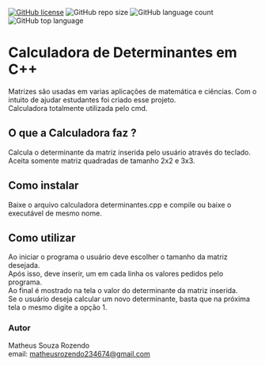 [![GitHub license](https://img.shields.io/github/license/Matheus-Souza-Rozendo/calculadora-determinantes-cpp)](https://github.com/Matheus-Souza-Rozendo/calculadora-determinantes-cpp/blob/main/LICENSE)
![GitHub repo size](https://img.shields.io/github/repo-size/Matheus-Souza-Rozendo/calculadora-determinantes-cpp)
![GitHub language count](https://img.shields.io/github/languages/count/Matheus-Souza-Rozendo/calculadora-determinantes-cpp)
![GitHub top language](https://img.shields.io/github/languages/top/Matheus-Souza-Rozendo/calculadora-determinantes-cpp)

# Calculadora de Determinantes em C++
Matrizes são usadas em varias aplicações de matemática e ciências. Com o intuito de ajudar estudantes foi criado esse projeto.  
Calculadora totalmente utilizada pelo cmd.
## O que a Calculadora faz ?
Calcula o determinante da matriz inserida pelo usuário através do teclado.  
Aceita somente matriz quadradas de tamanho 2x2 e 3x3.  
## Como instalar
Baixe o arquivo calculadora determinantes.cpp e compile ou baixe o executável de mesmo nome.  
## Como utilizar
Ao iniciar o programa o usuário deve escolher o tamanho da matriz desejada.  
Após isso, deve inserir, um em cada linha os valores pedidos pelo programa.  
Ao final é mostrado na tela o valor do determinante da matriz inserida.   
Se o usuário deseja calcular um novo determinante, basta que na próxima tela o mesmo digite a opção 1.  
### Autor 
Matheus Souza Rozendo   
email: matheusrozendo234674@gmail.com


